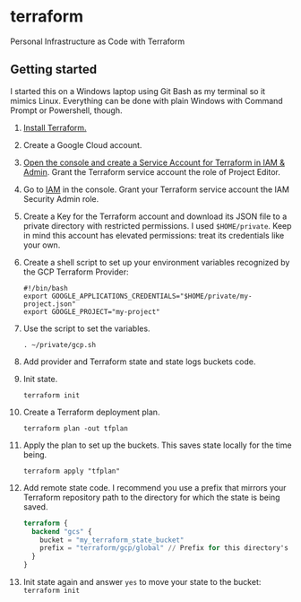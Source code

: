 # terraform

Personal Infrastructure as Code with Terraform

## Getting started

I started this on a Windows laptop using Git Bash as my terminal so it mimics Linux.
Everything can be done with plain Windows with Command Prompt or Powershell, though.

1. [Install Terraform.](https://learn.hashicorp.com/terraform/getting-started/install.html)
2. Create a Google Cloud account.
3. [Open the console and create a Service Account for Terraform in IAM & Admin](https://console.cloud.google.com/iam-admin/serviceaccounts).
   Grant the Terraform service account the role of Project Editor.
4. Go to [IAM](https://console.cloud.google.com/iam-admin/iam) in the console.
   Grant your Terraform service account the IAM Security Admin role.
5. Create a Key for the Terraform account and download its JSON file to a private directory with restricted permissions. I used `$HOME/private`.
   Keep in mind this account has elevated permissions: treat its credentials like your own.
6. Create a shell script to set up your environment variables recognized by the GCP Terraform Provider:

    ```shell
    #!/bin/bash
    export GOOGLE_APPLICATIONS_CREDENTIALS="$HOME/private/my-project.json"
    export GOOGLE_PROJECT="my-project"
    ```

7. Use the script to set the variables.
   
   ```shell
   . ~/private/gcp.sh
   ```

8. Add provider and Terraform state and state logs buckets code.
9. Init state.
   
   ```shell
   terraform init
   ```

10. Create a Terraform deployment plan.
    
    ```
    terraform plan -out tfplan
    ```

11. Apply the plan to set up the buckets. This saves state locally for the time being.
    
    ```shell
    terraform apply "tfplan"
    ```

12. Add remote state code.
    I recommend you use a prefix that mirrors your Terraform repository path to the directory for which the state is being saved. 

    ```terraform
    terraform {
      backend "gcs" {
        bucket = "my_terraform_state_bucket"
        prefix = "terraform/gcp/global" // Prefix for this directory's state
      }
    }
    ```

13. Init state again and answer `yes` to move your state to the bucket: `terraform init`
